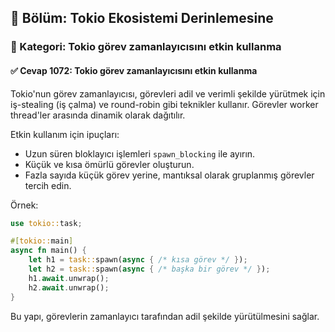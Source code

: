 ## 📘 Bölüm: Tokio Ekosistemi Derinlemesine  
### 🔹 Kategori: Tokio görev zamanlayıcısını etkin kullanma  
#### ✅ Cevap 1072: Tokio görev zamanlayıcısını etkin kullanma

Tokio'nun görev zamanlayıcısı, görevleri adil ve verimli şekilde yürütmek için iş-stealing (iş çalma) ve round-robin gibi teknikler kullanır. Görevler worker thread'ler arasında dinamik olarak dağıtılır.

Etkin kullanım için ipuçları:
- Uzun süren bloklayıcı işlemleri `spawn_blocking` ile ayırın.
- Küçük ve kısa ömürlü görevler oluşturun.
- Fazla sayıda küçük görev yerine, mantıksal olarak gruplanmış görevler tercih edin.

Örnek:
```rust
use tokio::task;

#[tokio::main]
async fn main() {
    let h1 = task::spawn(async { /* kısa görev */ });
    let h2 = task::spawn(async { /* başka bir görev */ });
    h1.await.unwrap();
    h2.await.unwrap();
}
```
Bu yapı, görevlerin zamanlayıcı tarafından adil şekilde yürütülmesini sağlar.
